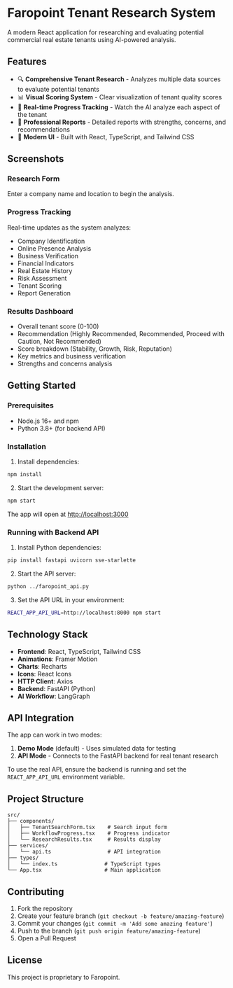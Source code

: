 # Faropoint Tenant Research System

A modern React application for researching and evaluating potential commercial real estate tenants using AI-powered analysis.

## Features

- 🔍 **Comprehensive Tenant Research** - Analyzes multiple data sources to evaluate potential tenants
- 📊 **Visual Scoring System** - Clear visualization of tenant quality scores
- 🚀 **Real-time Progress Tracking** - Watch the AI analyze each aspect of the tenant
- 💼 **Professional Reports** - Detailed reports with strengths, concerns, and recommendations
- 🎨 **Modern UI** - Built with React, TypeScript, and Tailwind CSS

## Screenshots

### Research Form
Enter a company name and location to begin the analysis.

### Progress Tracking
Real-time updates as the system analyzes:
- Company Identification
- Online Presence Analysis
- Business Verification
- Financial Indicators
- Real Estate History
- Risk Assessment
- Tenant Scoring
- Report Generation

### Results Dashboard
- Overall tenant score (0-100)
- Recommendation (Highly Recommended, Recommended, Proceed with Caution, Not Recommended)
- Score breakdown (Stability, Growth, Risk, Reputation)
- Key metrics and business verification
- Strengths and concerns analysis

## Getting Started

### Prerequisites

- Node.js 16+ and npm
- Python 3.8+ (for backend API)

### Installation

1. Install dependencies:
```bash
npm install
```

2. Start the development server:
```bash
npm start
```

The app will open at [http://localhost:3000](http://localhost:3000)

### Running with Backend API

1. Install Python dependencies:
```bash
pip install fastapi uvicorn sse-starlette
```

2. Start the API server:
```bash
python ../faropoint_api.py
```

3. Set the API URL in your environment:
```bash
REACT_APP_API_URL=http://localhost:8000 npm start
```

## Technology Stack

- **Frontend**: React, TypeScript, Tailwind CSS
- **Animations**: Framer Motion
- **Charts**: Recharts
- **Icons**: React Icons
- **HTTP Client**: Axios
- **Backend**: FastAPI (Python)
- **AI Workflow**: LangGraph

## API Integration

The app can work in two modes:

1. **Demo Mode** (default) - Uses simulated data for testing
2. **API Mode** - Connects to the FastAPI backend for real tenant research

To use the real API, ensure the backend is running and set the `REACT_APP_API_URL` environment variable.

## Project Structure

```
src/
├── components/
│   ├── TenantSearchForm.tsx    # Search input form
│   ├── WorkflowProgress.tsx    # Progress indicator
│   └── ResearchResults.tsx     # Results display
├── services/
│   └── api.ts                  # API integration
├── types/
│   └── index.ts               # TypeScript types
└── App.tsx                    # Main application
```

## Contributing

1. Fork the repository
2. Create your feature branch (`git checkout -b feature/amazing-feature`)
3. Commit your changes (`git commit -m 'Add some amazing feature'`)
4. Push to the branch (`git push origin feature/amazing-feature`)
5. Open a Pull Request

## License

This project is proprietary to Faropoint.